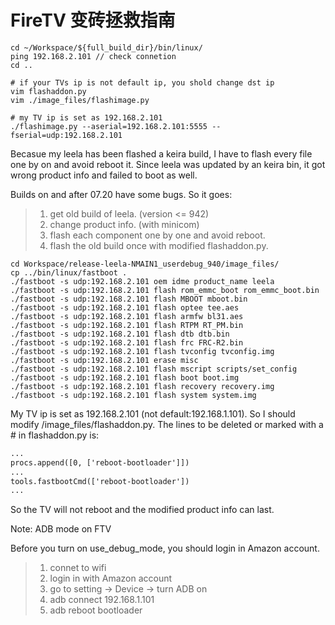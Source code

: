 # FireTV 变砖拯救指南

```shell
cd ~/Workspace/${full_build_dir}/bin/linux/
ping 192.168.2.101 // check connetion
cd ..

# if your TVs ip is not default ip, you shold change dst ip
vim flashaddon.py
vim ./image_files/flashimage.py

# my TV ip is set as 192.168.2.101
./flashimage.py --aserial=192.168.2.101:5555 --fserial=udp:192.168.2.101
```

Becasue my leela has been flashed a keira build, I have to flash every file one by on and avoid reboot it. Since leela was updated by an keira bin, it got wrong product info and failed to boot as well.

Builds on and after 07.20 have some bugs. So it goes:

>1. get old build of leela. (version <= 942)
>2. change product info. (with minicom)
>3. flash each component one by one and avoid reboot.
>4. flash the old build once with modified flashaddon.py.

```shell
cd Workspace/release-leela-NMAIN1_userdebug_940/image_files/
cp ../bin/linux/fastboot .
./fastboot -s udp:192.168.2.101 oem idme product_name leela
./fastboot -s udp:192.168.2.101 flash rom_emmc_boot rom_emmc_boot.bin
./fastboot -s udp:192.168.2.101 flash MBOOT mboot.bin
./fastboot -s udp:192.168.2.101 flash optee tee.aes
./fastboot -s udp:192.168.2.101 flash armfw bl31.aes
./fastboot -s udp:192.168.2.101 flash RTPM RT_PM.bin
./fastboot -s udp:192.168.2.101 flash dtb dtb.bin
./fastboot -s udp:192.168.2.101 flash frc FRC-R2.bin
./fastboot -s udp:192.168.2.101 flash tvconfig tvconfig.img
./fastboot -s udp:192.168.2.101 erase misc
./fastboot -s udp:192.168.2.101 flash mscript scripts/set_config
./fastboot -s udp:192.168.2.101 flash boot boot.img
./fastboot -s udp:192.168.2.101 flash recovery recovery.img
./fastboot -s udp:192.168.2.101 flash system system.img
```

My TV ip is set as 192.168.2.101 (not default:192.168.1.101). So I should modify /image_files/flashaddon.py. The lines to be deleted or marked with a # in flashaddon.py is:

```txt
...
procs.append([0, ['reboot-bootloader']])
...
tools.fastbootCmd(['reboot-bootloader'])
...
```

So the TV will not reboot and the modified product info can last.

Note: ADB mode on FTV

Before you turn on use_debug_mode, you should login in Amazon account.

>1. connet to wifi
>2. login in with Amazon account
>3. go to setting -> Device -> turn ADB on
>4. adb connect 192.168.1.101
>5. adb reboot bootloader
